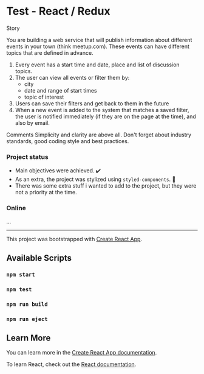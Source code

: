 # Test - React / Redux 

Story

You are building a web service that will publish information about different events in your town (think meetup.com). 
These events can have different topics that are defined in advance.

1. Every event has a start time and date, place and list of discussion topics.
2. The user can view all events or filter them by:
    - city
    - date and range of start times
    - topic of interest
3. Users can save their filters and get back to them in the future
4. When a new event is added to the system that matches a saved filter, the user is notified immediately (if they are on the page at the time), and also by email.

Comments
Simplicity and clarity are above all. Don't forget about industry standards, good coding style and best practices.

### Project status
- Main objectives were achieved. :heavy_check_mark:
- As an extra, the project was stylized using `styled-components`. :100:
- There was some extra stuff i wanted to add to the project, but they were not a priority at the time.

### Online

...

---

This project was bootstrapped with [Create React App](https://github.com/facebook/create-react-app). 

## Available Scripts

### `npm start`

### `npm test`

### `npm run build`

### `npm run eject`

## Learn More

You can learn more in the [Create React App documentation](https://facebook.github.io/create-react-app/docs/getting-started).

To learn React, check out the [React documentation](https://reactjs.org/).
